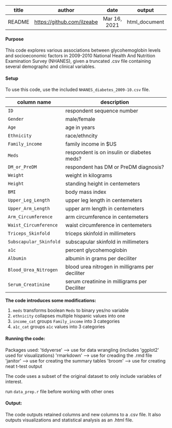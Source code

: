 
|title    | author                     | date         | output        |
|:-------:|:--------------------------:|:------------:|:-------------:|
|README   |https://github.com/ilzeabe  |Mar 16, 2021  | html_document |


#### Purpose
This code explores various associations between glycohemoglobin levels and socioeconomic factors in 2009-2010 National Health And Nutrition Examination Survey (NHANES), given a truncated .csv file containing several demographc and clinical variables.   
  
  
#### Setup

To use this code, use the included `NHANES_diabetes_2009-10.csv` file.

| column name            | description                                       | 
|------------------------|---------------------------------------------------|
| `ID`                     | respondent sequence number                        | 
| `Gender`                 | male/female                                       | 
| `Age`                    | age in years                                      | 
| `Ethnicity`              | race/ethncity                                     |
| `Family_income`          | family income in $US                              |
| `Meds`                   | respondent is on insulin or diabetes meds?        |
| `DM_or_PreDM`            | respondent has DM or PreDM diagnosis?             |
| `Weight`                 | weight in kilograms                               |
| `Height`                 | standing height in centemeters                    |
| `BMI`                    | body mass index                                   |
| `Upper_Leg_Length`       | upper leg length in centemeters                   |
| `Upper_Arm_Length`       | upper arm length in centemeters                   |
| `Arm_Circumference`      | arm circumference in centemeters                  |
| `Waist_Circumference`    | waist circumference in centemeters                |
| `Triceps_Skinfold`       | triceps skinfold in millimeters                   |
| `Subscapular_Skinfold`   | subscapular skinfold in millimeters               |
| `a1c`                    | percent glycohemoglobin                           |
| `Albumin`                | albumin in grams per deciliter                    |
| `Blood_Urea_Nitrogen`    | blood urea nitrogen in milligrams per deciliter   | 
| `Serum_Creatinine`       | serum creatinine in  milligrams per Deciliter     |
  
**The code introduces some modifications:**  

1. `meds` transforms boolean `Meds` to binary yes/no variable  
2. `ethnicity` collapses multiple hispanic values into one  
3. `income_cat` groups `Family_income` into 3 categories  
4. `a1c_cat` groups `a1c` values into 3 categories  

  
#### Running the code:

Packages used:
'tidyverse' --> use for data wrangling (includes 'ggplot2' used for visualizations)
'rmarkdown' --> use for creading the .rmd file
'janitor' --> use for creating the summary tables
'broom' --> use for creating neat t-test output

The code uses a subset of the original dataset to only include variables of interest. 

run `data_prep.r` file before working with other ones

#### Output: 

The code outputs retained columns and new columns to a .csv file. It also outputs visualizations and statistical analysis as an .html file. 
